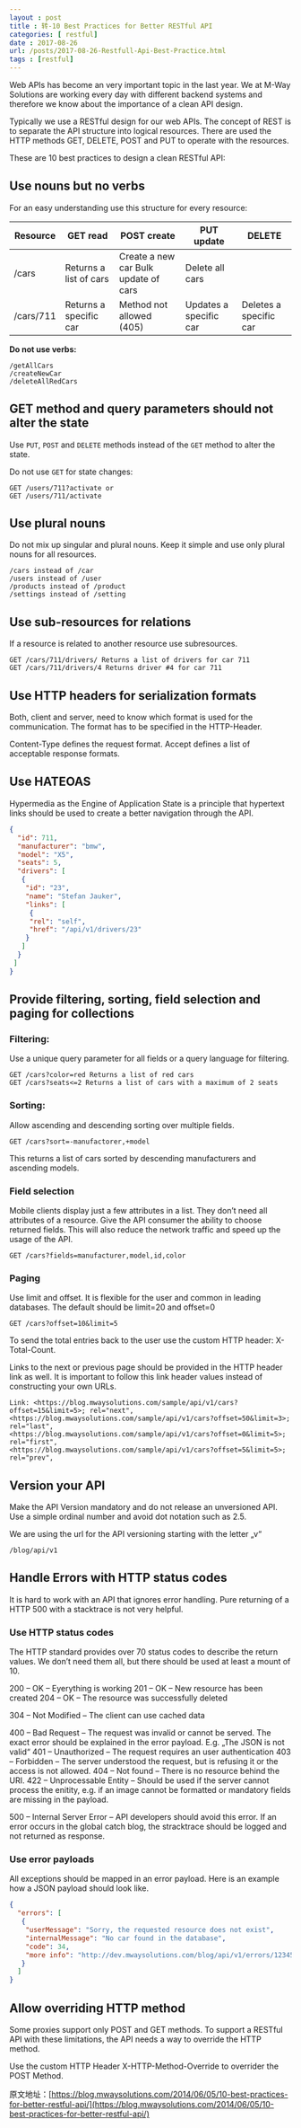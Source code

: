 ```yaml
---
layout : post
title : 转-10 Best Practices for Better RESTful API
categories: [ restful] 
date : 2017-08-26
url: /posts/2017-08-26-Restfull-Api-Best-Practice.html 
tags : [restful]
---
```


Web APIs has become an very important topic in the last year. We at M-Way Solutions are working every day with different backend systems and therefore we know about the importance of a clean API design.


Typically we use a RESTful design for our web APIs. The concept of REST is to separate the API structure into logical resources. There are used the HTTP methods GET, DELETE, POST and PUT to operate with the resources.

These are 10 best practices to design a clean RESTful API:
<!-- more -->
## Use nouns but no verbs

For an easy understanding use this structure for every resource:

Resource | GET read | POST create | PUT update | DELETE
-------- | ------ | ------- | ------ | ----- 
/cars	   | Returns a list of cars	| Create a new car 	Bulk update of cars | Delete all cars
/cars/711 | Returns a specific car | Method not allowed (405)	| Updates a specific car | Deletes a specific car 

**Do not use verbs:**
```
/getAllCars
/createNewCar
/deleteAllRedCars
```

## GET method and query parameters should not alter the state

Use `PUT`, `POST` and `DELETE` methods  instead of the `GET` method to alter the state.

Do not use `GET` for state changes:
```
GET /users/711?activate or
GET /users/711/activate
```

## Use plural nouns

Do not mix up singular and plural nouns. Keep it simple and use only plural nouns for all resources.
```
/cars instead of /car
/users instead of /user
/products instead of /product
/settings instead of /setting
```

## Use sub-resources for relations

If a resource is related to another resource use subresources.
```
GET /cars/711/drivers/ Returns a list of drivers for car 711
GET /cars/711/drivers/4 Returns driver #4 for car 711
```

## Use HTTP headers for serialization formats

Both, client and server, need to know which format is used for the communication. The format has to be specified in the HTTP-Header.

Content-Type defines the request format.
Accept defines a list of acceptable response formats.

 

## Use HATEOAS

Hypermedia as the Engine of Application State is a principle that hypertext links should be used to create a better navigation through the API.
```json
{
  "id": 711,
  "manufacturer": "bmw",
  "model": "X5",
  "seats": 5,
  "drivers": [
   {
    "id": "23",
    "name": "Stefan Jauker",
    "links": [
     {
     "rel": "self",
     "href": "/api/v1/drivers/23"
    }
   ]
  }
 ]
}
```

## Provide filtering, sorting, field selection and paging for collections

### Filtering:

Use a unique query parameter for all fields or a query language for filtering.
```
GET /cars?color=red Returns a list of red cars
GET /cars?seats<=2 Returns a list of cars with a maximum of 2 seats
```

### Sorting:

Allow ascending and descending sorting over multiple fields.
```
GET /cars?sort=-manufactorer,+model
```
This returns a list of cars sorted by descending manufacturers and ascending models.

### Field selection

Mobile clients display just a few attributes in a list. They don’t need all attributes of a resource. Give the API consumer the ability to choose returned fields. This will also reduce the network traffic and speed up the usage of the API.
```
GET /cars?fields=manufacturer,model,id,color
```

### Paging

Use limit and offset. It is flexible for the user and common in leading databases. The default should be limit=20 and offset=0
```
GET /cars?offset=10&limit=5
```
To send the total entries back to the user use the custom HTTP header: X-Total-Count.

Links to the next or previous page should be provided in the HTTP header link as well. It is important to follow this link header values instead of constructing your own URLs.
```
Link: <https://blog.mwaysolutions.com/sample/api/v1/cars?offset=15&limit=5>; rel="next",
<https://blog.mwaysolutions.com/sample/api/v1/cars?offset=50&limit=3>; rel="last",
<https://blog.mwaysolutions.com/sample/api/v1/cars?offset=0&limit=5>; rel="first",
<https://blog.mwaysolutions.com/sample/api/v1/cars?offset=5&limit=5>; rel="prev",
```

## Version your API

Make the API Version mandatory and do not release an unversioned API. Use a simple ordinal number and avoid dot notation such as 2.5.

We are using the url for the API versioning starting with the letter „v“
```
/blog/api/v1
```

## Handle Errors with HTTP status codes

It is hard to work with an API that ignores error handling. Pure returning of a HTTP 500 with a stacktrace is not very helpful.

### Use HTTP status codes

The HTTP standard provides over 70 status codes to describe the return values. We don’t need them all, but  there should be used at least a mount of 10.

200 – OK – Eyerything is working
201 – OK – New resource has been created
204 – OK – The resource was successfully deleted

304 – Not Modified – The client can use cached data

400 – Bad Request – The request was invalid or cannot be served. The exact error should be explained in the error payload. E.g. „The JSON is not valid“
401 – Unauthorized – The request requires an user authentication
403 – Forbidden – The server understood the request, but is refusing it or the access is not allowed.
404 – Not found – There is no resource behind the URI.
422 – Unprocessable Entity – Should be used if the server cannot process the enitity, e.g. if an image cannot be formatted or mandatory fields are missing in the payload.

500 – Internal Server Error – API developers should avoid this error. If an error occurs in the global catch blog, the stracktrace should be logged and not returned as response.

### Use error payloads

All exceptions should be mapped in an error payload. Here is an example how a JSON payload should look like.
```json
{
  "errors": [
   {
    "userMessage": "Sorry, the requested resource does not exist",
    "internalMessage": "No car found in the database",
    "code": 34,
    "more info": "http://dev.mwaysolutions.com/blog/api/v1/errors/12345"
   }
  ]
} 
```

## Allow overriding HTTP method

Some proxies support only POST and GET methods. To support a RESTful API with these limitations, the API needs a way to override the HTTP method.

Use the custom HTTP Header X-HTTP-Method-Override to overrider the POST Method.


原文地址：[https://blog.mwaysolutions.com/2014/06/05/10-best-practices-for-better-restful-api/](https://blog.mwaysolutions.com/2014/06/05/10-best-practices-for-better-restful-api/)